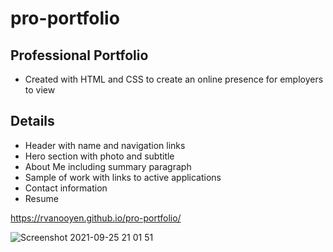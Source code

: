 # pro-portfolio

## Professional Portfolio
 * Created with HTML and CSS to create an online presence for employers to view

## Details
* Header with name and navigation links
* Hero section with photo and subtitle
* About Me including summary paragraph
* Sample of work with links to active applications
* Contact information
* Resume

https://rvanooyen.github.io/pro-portfolio/

![Screenshot 2021-09-25 21 01 51](https://user-images.githubusercontent.com/86528244/134790669-f0cb12c0-d369-40b9-84a1-a1ea9e9736d3.png)
